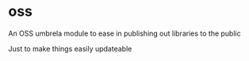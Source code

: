# oss
An OSS umbrela module to ease in publishing out libraries to the public

Just to make things easily updateable
